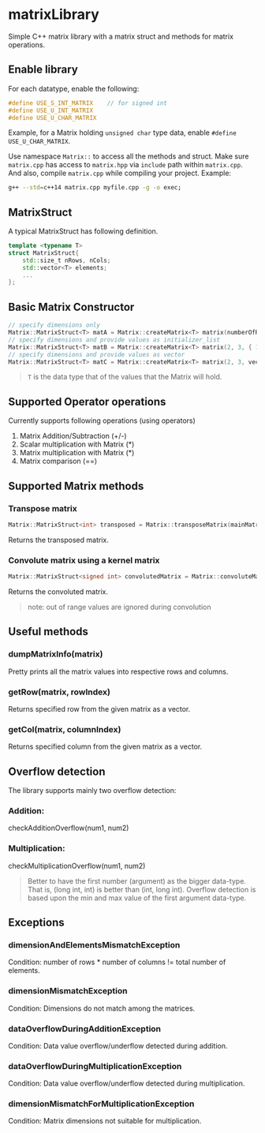 # matrixLibrary
Simple C++ matrix library with a matrix struct and methods for matrix operations.

## Enable library
For each datatype, enable the following:
```c++
#define USE_S_INT_MATRIX	// for signed int 
#define USE_U_INT_MATRIX
#define USE_U_CHAR_MATRIX
```
Example, for a Matrix holding `unsigned char` type data, enable `#define USE_U_CHAR_MATRIX`.

Use namespace `Matrix::` to access all the methods and struct.
Make sure `matrix.cpp` has access to `matrix.hpp` via `include` path within `matrix.cpp`.
And also, compile `matrix.cpp` while compiling your project. Example:
```bash
g++ --std=c++14 matrix.cpp myfile.cpp -g -o exec;
```

## MatrixStruct
A typical MatrixStruct has following definition.
```c++
template <typename T>
struct MatrixStruct{
	std::size_t nRows, nCols;
	std::vector<T> elements;
	...
};
```

## Basic Matrix Constructor
```c++
// specify dimensions only
Matrix::MatrixStruct<T> matA = Matrix::createMatrix<T> matrix(numberOfRows, numberOfCols);
// specify dimensions and provide values as initializer_list
Matrix::MatrixStruct<T> matB = Matrix::createMatrix<T> matrix(2, 3, { 1,2,3,4,5,6});
// specify dimensions and provide values as vector
Matrix::MatrixStruct<T> matC = Matrix::createMatrix<T> matrix(2, 3, vector<T>(10));
```
> `T` is the data type that of the values that the Matrix will hold.


## Supported Operator operations
Currently supports following operations (using operators)
1. Matrix Addition/Subtraction (+/-)
1. Scalar multiplication with Matrix (*)
1. Matrix multiplication with Matrix (*)
1. Matrix comparison (==)

## Supported Matrix methods
### Transpose matrix
```c++
Matrix::MatrixStruct<int> transposed = Matrix::transposeMatrix(mainMatrix);
```
Returns the transposed matrix.
### Convolute matrix using a kernel matrix
```c++
Matrix::MatrixStruct<signed int> convolutedMatrix = Matrix::convoluteMatrixUsingKernel(mainMatrix, kernelMatrix);
```
Returns the convoluted matrix.
> note: out of range values are ignored during convolution 

## Useful methods
### dumpMatrixInfo(matrix)
Pretty prints all the matrix values into respective rows and columns.
### getRow(matrix, rowIndex)
Returns specified row from the given matrix as a vector.
### getCol(matrix, columnIndex)
Returns specified column from the given matrix as a vector.

## Overflow detection
The library supports mainly two overflow detection:
### Addition:
checkAdditionOverflow(num1, num2)
### Multiplication:
checkMultiplicationOverflow(num1, num2)
> Better to have the first number (argument) as the bigger data-type. That is, (long int, int) is better than (int, long int). Overflow detection is based upon the min and max value of the first argument data-type.

## Exceptions
### dimensionAndElementsMismatchException
Condition: number of rows * number of columns != total number of elements.
### dimensionMismatchException
Condition: Dimensions do not match among the matrices.
### dataOverflowDuringAdditionException
Condition: Data value overflow/underflow detected during addition.
### dataOverflowDuringMultiplicationException
Condition: Data value overflow/underflow detected during multiplication.
### dimensionMismatchForMultiplicationException
Condition: Matrix dimensions not suitable for multiplication.
